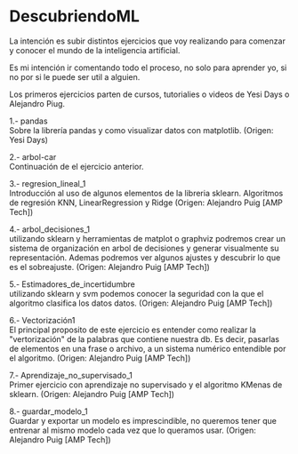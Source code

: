 # DescubriendoML
La intención es subir distintos ejercicios que voy realizando para comenzar y conocer el mundo de la inteligencia artificial.

Es mi intención ir comentando todo el proceso, no solo para aprender yo, si no por si le puede ser util a alguien.

Los primeros ejercicios parten de cursos, tutorialies o videos de Yesi Days o Alejandro Piug.

1.- pandas</br>
Sobre la librería pandas y como visualizar datos con matplotlib. (Origen: Yesi Days)

2.- arbol-car</br>
Continuación de el ejercicio anterior.

3.- regresion_lineal_1</br>
Introducción al uso de algunos elementos de la libreria sklearn. Algoritmos de regresión KNN, LinearRegression y Ridge (Origen: Alejandro Puig [AMP Tech])

4.- arbol_decisiones_1</br>
utilizando sklearn y herramientas de matplot o graphviz podremos crear un sistema de organización en arbol de decisiones y generar visualmente su representación. Ademas podremos ver algunos ajustes y descubrir lo que es el sobreajuste. (Origen: Alejandro Puig [AMP Tech])

5.- Estimadores_de_incertidumbre</br>
utilizando sklearn y svm podemos conocer la seguridad con la que el algoritmo clasifica los datos datos. (Origen: Alejandro Puig [AMP Tech])

6.- Vectorización1</br>
El principal proposito de este ejercicio es entender como realizar la "vertorización" de la palabras que contiene nuestra db. Es decir, pasarlas de elementos en una frase o archivo, a un sistema numérico entendible por el algoritmo. (Origen: Alejandro Puig [AMP Tech])

7.- Aprendizaje_no_supervisado_1</br>
Primer ejercicio con aprendizaje no supervisado y el algoritmo KMenas de sklearn. (Origen: Alejandro Puig [AMP Tech])

8.- guardar_modelo_1</br>
Guardar y exportar un modelo es imprescindible, no queremos tener que entrenar al mismo modelo cada vez que lo queramos usar. (Origen: Alejandro Puig [AMP Tech])
